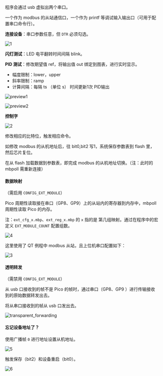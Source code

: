 程序会通过 usb 虚拟出两个串口。

一个作为 modbus 的从站通信口，一个作为 printf 等调试输入输出口（可用于配置串口命令行）。

**连接设备**：串口参数任意，但 `DTR` 必须勾选。

![1](.assest/README/1.png)

**闪灯测试**：LED 电平翻转时间间隔 blink。

**PID 测试**：修改期望值 ref，将输出值 out 绑定到图表，进行实时显示。

- 幅度限制：lower，upper
- 斜率限制：ramp
- 计算间隔：每隔 ts （单位 s） 时间更新1次 PID输出

![preview1](.assest/README/preview1.png)

![preview2](.assest/README/preview2.png)

**控制字**

![2](.assest/README/2.png)

修改相应的比特位，触发相应命令。

如修改 modbus 的从机地址后，往 bit0,bit2 写1，系统保存参数表到 flash 里，然后芯片复位。

在从 flash 加载数据到参数表，即完成 modbus 的从机地址切换。（注：此时的 mbpoll 需重新连接）

#### 数据映射

（需启用 `CONFIG_EXT_MODULE`）

Pico 周期性读取接在串口（GP8、GP9）上的从站内的寄存器到内存中，mbpoll 周期性读取 Pico 的内存。

注：`ext_cfg_x.mbp`、`ext_reg_x.mbp` 的 `x` 指的是 第几组映射。通过在程序中的宏定义 `EXT_MODULE_COUNT` 配置组数。

![4](.assest/README/4.png)

这里使用了 QT 例程中 modbus 从站，且上位机串口配置如下：

![3](.assest/README/3.png)

#### 透明转发

（需禁用 `CONFIG_EXT_MODULE`）

从 usb 口接收到的帧不是 Pico 的帧时，通过串口（GP8、GP9 ）进行传输接收到的原始数据转发出去。

将从串口接收到的帧从 usb 口发出去。

![transparent_forwarding](.assest/README/transparent_forwarding.png)

#### 忘记设备地址了？

使用广播帧 `0` 进行地址设置从机地址。

![5](.assest/README/5.png)

触发保存（bit2）和设备重启（bit0）。

![6](.assest/README/6.png)